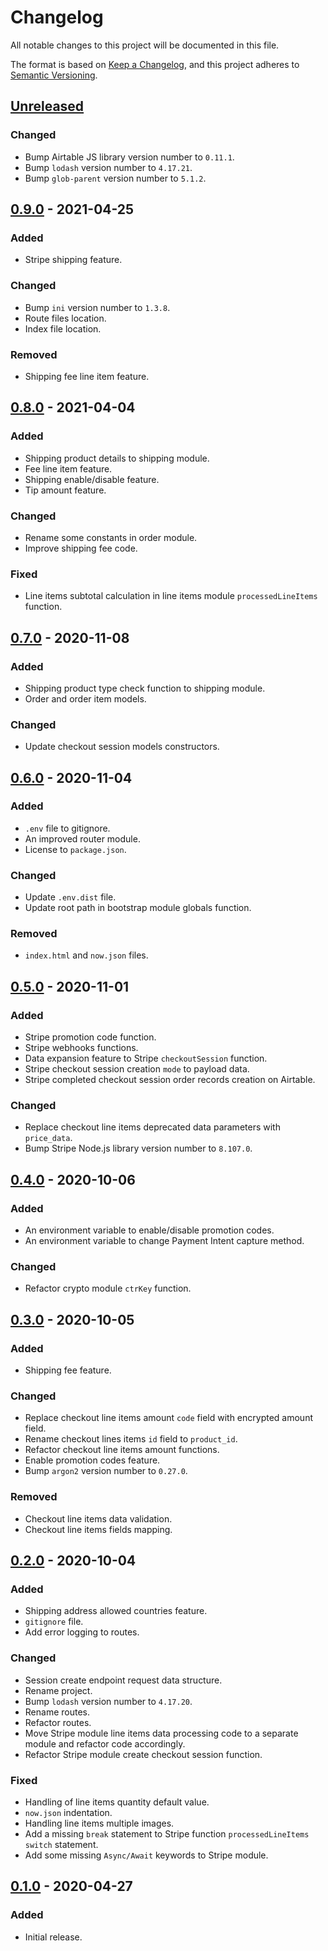 # Changelog
All notable changes to this project will be documented in this file.

The format is based on [Keep a Changelog](https://keepachangelog.com/en/1.0.0/),
and this project adheres to [Semantic Versioning](https://semver.org/spec/v2.0.0.html).

## [Unreleased]
### Changed
- Bump Airtable JS library version number to `0.11.1`.
- Bump `lodash` version number to `4.17.21`.
- Bump `glob-parent` version number to `5.1.2`.

## [0.9.0] - 2021-04-25
### Added
- Stripe shipping feature.

### Changed
- Bump `ini` version number to `1.3.8`.
- Route files location.
- Index file location.

### Removed
- Shipping fee line item feature.

## [0.8.0] - 2021-04-04
### Added
- Shipping product details to shipping module.
- Fee line item feature.
- Shipping enable/disable feature.
- Tip amount feature.

### Changed
- Rename some constants in order module.
- Improve shipping fee code.

### Fixed
- Line items subtotal calculation in line items module `processedLineItems` function.

## [0.7.0] - 2020-11-08
### Added
- Shipping product type check function to shipping module.
- Order and order item models.

### Changed
- Update checkout session models constructors.

## [0.6.0] - 2020-11-04
### Added
- `.env` file to gitignore.
- An improved router module.
- License to `package.json`.

### Changed
- Update `.env.dist` file.
- Update root path in bootstrap module globals function.

### Removed
- `index.html` and `now.json` files.

## [0.5.0] - 2020-11-01
### Added
- Stripe promotion code function.
- Stripe webhooks functions.
- Data expansion feature to Stripe `checkoutSession` function.
- Stripe checkout session creation `mode` to payload data.
- Stripe completed checkout session order records creation on Airtable.

### Changed
- Replace checkout line items deprecated data parameters with `price_data`.
- Bump Stripe Node.js library version number to `8.107.0`.

## [0.4.0] - 2020-10-06
### Added
- An environment variable to enable/disable promotion codes.
- An environment variable to change Payment Intent capture method.

### Changed
- Refactor crypto module `ctrKey` function.

## [0.3.0] - 2020-10-05
### Added
- Shipping fee feature.

### Changed
- Replace checkout line items amount `code` field with encrypted amount field.
- Rename checkout lines items `id` field to `product_id`.
- Refactor checkout line items amount functions.
- Enable promotion codes feature.
- Bump `argon2` version number to `0.27.0`.

### Removed
- Checkout line items data validation.
- Checkout line items fields mapping.

## [0.2.0] - 2020-10-04
### Added
- Shipping address allowed countries feature.
- `gitignore` file.
- Add error logging to routes.

### Changed
- Session create endpoint request data structure.
- Rename project.
- Bump `lodash` version number to `4.17.20`.
- Rename routes.
- Refactor routes.
- Move Stripe module line items data processing code to a separate module and refactor code accordingly.
- Refactor Stripe module create checkout session function.

### Fixed
- Handling of line items quantity default value.
- `now.json` indentation.
- Handling line items multiple images.
- Add a missing `break` statement to Stripe function `processedLineItems` `switch` statement.
- Add some missing `Async/Await` keywords to Stripe module.

## [0.1.0] - 2020-04-27
### Added
- Initial release.

[Unreleased]: https://github.com/my-jam-store/stripe-checkout-service/compare/0.9.0...HEAD
[0.9.0]: https://github.com/my-jam-store/stripe-checkout-service/compare/0.8.0...0.9.0
[0.8.0]: https://github.com/my-jam-store/stripe-checkout-service/compare/0.7.0...0.8.0
[0.7.0]: https://github.com/my-jam-store/stripe-checkout-service/compare/0.6.0...0.7.0
[0.6.0]: https://github.com/my-jam-store/stripe-checkout-service/compare/0.5.0...0.6.0
[0.5.0]: https://github.com/my-jam-store/stripe-checkout-service/compare/0.4.0...0.5.0
[0.4.0]: https://github.com/my-jam-store/stripe-checkout-service/compare/0.3.0...0.4.0
[0.3.0]: https://github.com/my-jam-store/stripe-checkout-service/compare/0.2.0...0.3.0
[0.2.0]: https://github.com/my-jam-store/stripe-checkout-service/compare/0.1.0...0.2.0
[0.1.0]: https://github.com/my-jam-store/stripe-checkout-service/releases/tag/0.1.0
